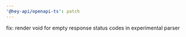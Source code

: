 ```yaml
---
'@hey-api/openapi-ts': patch
---
```


fix: render void for empty response status codes in experimental parser
